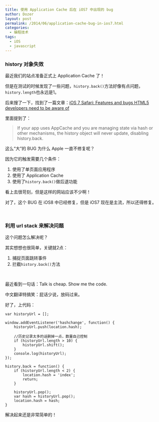 ```yaml
---
title: 使用 Application Cache 后在 iOS7 中出现的 bug
author: Dozer
layout: post
permalink: /2014/06/application-cache-bug-in-ios7.html
categories:
  - 编程技术
tags:
  - iOS
  - javascript
---
```

### history 对象失效

最近我们的站点准备正式上 Application Cache 了！

但是在测试的时候发现了一些问题，`history.back()`方法好像有点问题，`history.length`也永远是1。

后来搜了一下，找到了一篇文章：<a href="http://www.imore.com/ios-7-safari-features-and-bugs-html5-developers-need-be-aware" target="_blank">iOS 7 Safari: Features and bugs HTML5 developers need to be aware of</a>

里面提到了：

> If your app uses AppCache and you are managing state via hash or other mechanisms, the history object will never update, disabling history.back.

<!--more-->

这么“大”的 BUG 为什么 Apple 一直不修复呢？

因为它的触发需要几个条件：

1.  使用了单页面应用程序
2.  使用了 Application Cache
3.  使用了`history.back()`做后退功能

看上去很苛刻，但是这样的网站应该不少啊！

对了，这个 BUG 在 iOS8 中已经修复，但是 iOS7 现在是主流，所以还得修复。

&nbsp;

### 利用 url stack 来解决问题

这个问题怎么解决呢？

其实想想也很简单，关键就2点：

1.  捕捉页面跳转事件
2.  拦截`history.back()`方法

&nbsp;

最近看到一句话：Talk is cheap. Show me the code.

中文翻译特搞笑：屁话少说，放码过来。

好了，上代码：

    var historyUrl = [];

    window.addEventListener('hashchange', function() {
        historyUrl.push(location.hash);

        //历史记录太多的话删掉一点，数量自己控制
        if (historyUrl.length > 10) {
            historyUrl.shift();
        }
        console.log(historyUrl);
    });

    history.back = function() {
        if (historyUrl.length < 2) {
            location.hash = 'index';
            return;
        }

        historyUrl.pop();
        var hash = historyUrl.pop();
        location.hash = hash;
    }

解决起来还是非常简单的！
